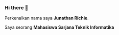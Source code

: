 ### Hi there 👋
Perkenalkan nama saya **Junathan Richie**.<br>

Saya seorang **Mahasiswa Sarjana Teknik Informatika**
<!--
**JunathanRichie/JunathanRichie** is a ✨ _special_ ✨ repository because its `README.md` (this file) appears on your GitHub profile.

Here are some ideas to get you started:

- 🔭 I’m currently working on ...
- 🌱 I’m currently learning ...
- 👯 I’m looking to collaborate on ...
- 🤔 I’m looking for help with ...
- 💬 Ask me about ...
- 📫 How to reach me: ...
- 😄 Pronouns: ...
- ⚡ Fun fact: ...
-->

